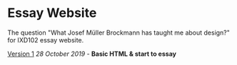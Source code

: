 # Essay Website
The question "What Josef Müller Brockmann has taught me about design?" for IXD102 essay website.

[Version 1](https://mclmatthew.github.io/essay-website/index.html)
*28 October 2019* - **Basic HTML & start to essay**
